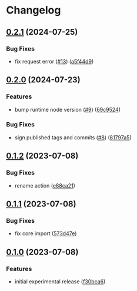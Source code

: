 # Changelog

## [0.2.1](https://github.com/browser-actions/release-chrome-extension/compare/release-chrome-extension-v0.2.0...release-chrome-extension-v0.2.1) (2024-07-25)


### Bug Fixes

* fix request error ([#13](https://github.com/browser-actions/release-chrome-extension/issues/13)) ([a5f44d9](https://github.com/browser-actions/release-chrome-extension/commit/a5f44d9602806a339b2e375e32515b51580eebb9))

## [0.2.0](https://github.com/browser-actions/release-chrome-extension/compare/release-chrome-extension-v0.1.2...release-chrome-extension-v0.2.0) (2024-07-23)


### Features

* bump runtime node version ([#9](https://github.com/browser-actions/release-chrome-extension/issues/9)) ([69c9524](https://github.com/browser-actions/release-chrome-extension/commit/69c95245a1f86471f106e4bec3da6ec24d173d93))


### Bug Fixes

* sign published tags and commits ([#8](https://github.com/browser-actions/release-chrome-extension/issues/8)) ([81797a5](https://github.com/browser-actions/release-chrome-extension/commit/81797a50b45b7b1308b1445000f582e72f4585d1))

## [0.1.2](https://github.com/browser-actions/release-chrome-extension/compare/release-chrome-extension-v0.1.1...release-chrome-extension-v0.1.2) (2023-07-08)


### Bug Fixes

* rename action ([e88ca21](https://github.com/browser-actions/release-chrome-extension/commit/e88ca21e14e193e69067f4ded7c8469b3cdd308d))

## [0.1.1](https://github.com/browser-actions/publish-chrome-extension/compare/publish-chrome-addon-v0.1.0...publish-chrome-addon-v0.1.1) (2023-07-08)


### Bug Fixes

* fix core import ([573d47e](https://github.com/browser-actions/publish-chrome-extension/commit/573d47e490006af5133200167a708e17816360ab))

## [0.1.0](https://github.com/browser-actions/publish-chrome-extension/compare/publish-chrome-addon-v0.0.1...publish-chrome-addon-v0.1.0) (2023-07-08)


### Features

* initial experimental release ([f30bca6](https://github.com/browser-actions/publish-chrome-extension/commit/f30bca6509400b9d2eac50e9b739b2c0883da8ec))
